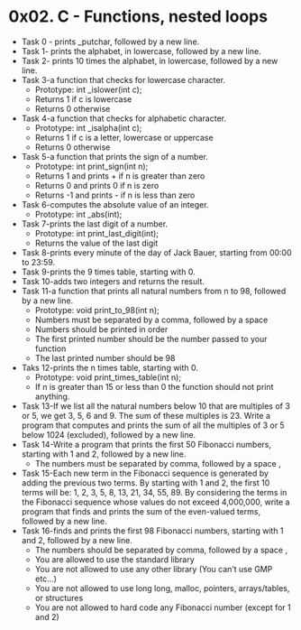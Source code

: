 # 0x02. C - Functions, nested loops

- Task 0 - prints _putchar, followed by a new line.
- Task 1- prints the alphabet, in lowercase, followed by a new line.
- Task 2- prints 10 times the alphabet, in lowercase, followed by a new line.
- Task 3-a function that checks for lowercase character.
	* Prototype: int _islower(int c);
	* Returns 1 if c is lowercase
	* Returns 0 otherwise
- Task 4-a function that checks for alphabetic character.
	* Prototype: int _isalpha(int c);
	* Returns 1 if c is a letter, lowercase or uppercase
	* Returns 0 otherwise
- Task 5-a function that prints the sign of a number.
	* Prototype: int print_sign(int n);
	* Returns 1 and prints + if n is greater than zero
	* Returns 0 and prints 0 if n is zero
	* Returns -1 and prints - if n is less than zero
- Task 6-computes the absolute value of an integer.
	* Prototype: int _abs(int);
- Task 7-prints the last digit of a number.
	* Prototype: int print_last_digit(int);
	* Returns the value of the last digit
- Task 8-prints every minute of the day of Jack Bauer, starting from 00:00 to 23:59.
- Task 9-prints the 9 times table, starting with 0.
- Task 10-adds two integers and returns the result.
- Task 11-a function that prints all natural numbers from n to 98, followed by a new line.
	* Prototype: void print_to_98(int n);
	* Numbers must be separated by a comma, followed by a space
	* Numbers should be printed in order
	* The first printed number should be the number passed to your function
	* The last printed number should be 98
- Taks 12-prints the n times table, starting with 0.
	* Prototype: void print_times_table(int n);
	* If n is greater than 15 or less than 0 the function should not print anything.
- Task 13-If we list all the natural numbers below 10 that are multiples of 3 or 5, we get 3, 5, 6 and 9. The sum of these multiples is 23. Write a program that computes and prints the sum of all the multiples of 3 or 5 below 1024 (excluded), followed by a new line.
- Task 14-Write a program that prints the first 50 Fibonacci numbers, starting with 1 and 2, followed by a new line.
	* The numbers must be separated by comma, followed by a space ,
- Task 15-Each new term in the Fibonacci sequence is generated by adding the previous two terms. By starting with 1 and 2, the first 10 terms will be: 1, 2, 3, 5, 8, 13, 21, 34, 55, 89. By considering the terms in the Fibonacci sequence whose values do not exceed 4,000,000, write a program that finds and prints the sum of the even-valued terms, followed by a new line.
- Task 16-finds and prints the first 98 Fibonacci numbers, starting with 1 and 2, followed by a new line.
	* The numbers should be separated by comma, followed by a space ,
	* You are allowed to use the standard library
	* You are not allowed to use any other library (You can’t use GMP etc…)
	* You are not allowed to use long long, malloc, pointers, arrays/tables, or structures
	* You are not allowed to hard code any Fibonacci number (except for 1 and 2)
